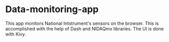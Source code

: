 # Data-monitoring-app

This app monitors National Intstrument's sensors on the browser. This is accomplished with the help of Dash and NIDAQmx libraries.
The UI is done with Kivy.
